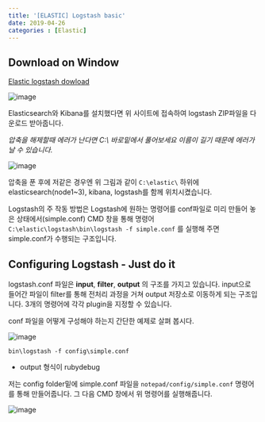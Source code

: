 ```yaml
---
title: '[ELASTIC] Logstash basic'
date: 2019-04-26
categories : [Elastic]
---
```


## Download on Window

[Elastic logstash dowload](https://www.elastic.co/kr/downloads/logstash)

![image](https://user-images.githubusercontent.com/48308562/57002229-e1734480-6bf8-11e9-8086-ed7068e494be.png)

Elasticsearch와 Kibana를 설치했다면 위 사이트에 접속하여 logstash ZIP파일을 다운로드 받아줍니다.

_압축을 해제할때 에러가 난다면 C:\ 바로밑에서 풀어보세요 이름이 길기 때문에 에러가 날 수 있습니다._

![image](https://user-images.githubusercontent.com/48308562/57002291-47f86280-6bf9-11e9-8b2e-4223e5bd7b85.png)

압축을 푼 후에 저같은 경우엔 위 그림과 같이 `C:\elastic\` 하위에 elasticsearch(node1~3), kibana, logstash를 함께 위치시켰습니다.

Logstash의 주 작동 방법은 Logstash에 원하는 명령어를 conf파일로 미리 만들어 놓은 상태에서(simple.conf) CMD 창을 통해 명령어 `C:\elastic\logstash\bin\logstash -f simple.conf` 를 실행해 주면 simple.conf가 수행되는 구조입니다.

## Configuring Logstash - Just do it

 logstash.conf 파일은 **input**, **filter**, **output** 의 구조를 가지고 있습니다. input으로 들어간 파일이 filter를 통해 전처리 과정을 거쳐 output 저장소로 이동하게 되는 구조입니다. 3개의 명령어에 각각 plugin을 지정할 수 있습니다.

conf 파일을 어떻게 구성해야 하는지 간단한 예제로 살펴 봅시다.

![image](https://user-images.githubusercontent.com/48308562/57002665-f7cecf80-6bfb-11e9-96bb-3508926cab4d.png)

`bin\logstash -f config\simple.conf`

- output 형식이 rubydebug

저는 config folder밑에 simple.conf 파일을 `notepad/config/simple.conf` 명령어를 통해 만들어줍니다. 그 다음 CMD 창에서 위 명령어를 실행해줍니다.

![image](https://user-images.githubusercontent.com/48308562/57002910-c8b95d80-6bfd-11e9-81ca-823f25f8413d.png)
